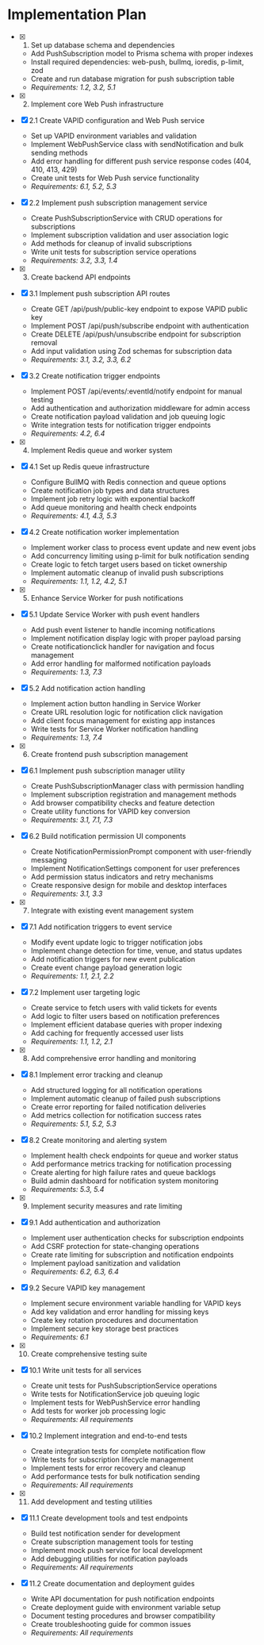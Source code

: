 # Implementation Plan

- [x] 1. Set up database schema and dependencies
  - Add PushSubscription model to Prisma schema with proper indexes
  - Install required dependencies: web-push, bullmq, ioredis, p-limit, zod
  - Create and run database migration for push subscription table
  - _Requirements: 1.2, 3.2, 5.1_

- [x] 2. Implement core Web Push infrastructure
- [x] 2.1 Create VAPID configuration and Web Push service
  - Set up VAPID environment variables and validation
  - Implement WebPushService class with sendNotification and bulk sending methods
  - Add error handling for different push service response codes (404, 410, 413, 429)
  - Create unit tests for Web Push service functionality
  - _Requirements: 6.1, 5.2, 5.3_

- [x] 2.2 Implement push subscription management service
  - Create PushSubscriptionService with CRUD operations for subscriptions
  - Implement subscription validation and user association logic
  - Add methods for cleanup of invalid subscriptions
  - Write unit tests for subscription service operations
  - _Requirements: 3.2, 3.3, 1.4_

- [x] 3. Create backend API endpoints
- [x] 3.1 Implement push subscription API routes
  - Create GET /api/push/public-key endpoint to expose VAPID public key
  - Implement POST /api/push/subscribe endpoint with authentication
  - Create DELETE /api/push/unsubscribe endpoint for subscription removal
  - Add input validation using Zod schemas for subscription data
  - _Requirements: 3.1, 3.2, 3.3, 6.2_

- [x] 3.2 Create notification trigger endpoints
  - Implement POST /api/events/:eventId/notify endpoint for manual testing
  - Add authentication and authorization middleware for admin access
  - Create notification payload validation and job queuing logic
  - Write integration tests for notification trigger endpoints
  - _Requirements: 4.2, 6.4_

- [x] 4. Implement Redis queue and worker system
- [x] 4.1 Set up Redis queue infrastructure
  - Configure BullMQ with Redis connection and queue options
  - Create notification job types and data structures
  - Implement job retry logic with exponential backoff
  - Add queue monitoring and health check endpoints
  - _Requirements: 4.1, 4.3, 5.3_

- [x] 4.2 Create notification worker implementation
  - Implement worker class to process event update and new event jobs
  - Add concurrency limiting using p-limit for bulk notification sending
  - Create logic to fetch target users based on ticket ownership
  - Implement automatic cleanup of invalid push subscriptions
  - _Requirements: 1.1, 1.2, 4.2, 5.1_

- [x] 5. Enhance Service Worker for push notifications
- [x] 5.1 Update Service Worker with push event handlers
  - Add push event listener to handle incoming notifications
  - Implement notification display logic with proper payload parsing
  - Create notificationclick handler for navigation and focus management
  - Add error handling for malformed notification payloads
  - _Requirements: 1.3, 7.3_

- [x] 5.2 Add notification action handling
  - Implement action button handling in Service Worker
  - Create URL resolution logic for notification click navigation
  - Add client focus management for existing app instances
  - Write tests for Service Worker notification handling
  - _Requirements: 1.3, 7.4_

- [x] 6. Create frontend push subscription management
- [x] 6.1 Implement push subscription manager utility
  - Create PushSubscriptionManager class with permission handling
  - Implement subscription registration and management methods
  - Add browser compatibility checks and feature detection
  - Create utility functions for VAPID key conversion
  - _Requirements: 3.1, 7.1, 7.3_

- [x] 6.2 Build notification permission UI components
  - Create NotificationPermissionPrompt component with user-friendly messaging
  - Implement NotificationSettings component for user preferences
  - Add permission status indicators and retry mechanisms
  - Create responsive design for mobile and desktop interfaces
  - _Requirements: 3.1, 3.3_

- [x] 7. Integrate with existing event management system
- [x] 7.1 Add notification triggers to event service
  - Modify event update logic to trigger notification jobs
  - Implement change detection for time, venue, and status updates
  - Add notification triggers for new event publication
  - Create event change payload generation logic
  - _Requirements: 1.1, 2.1, 2.2_

- [x] 7.2 Implement user targeting logic
  - Create service to fetch users with valid tickets for events
  - Add logic to filter users based on notification preferences
  - Implement efficient database queries with proper indexing
  - Add caching for frequently accessed user lists
  - _Requirements: 1.1, 1.2, 2.1_

- [x] 8. Add comprehensive error handling and monitoring
- [x] 8.1 Implement error tracking and cleanup
  - Add structured logging for all notification operations
  - Implement automatic cleanup of failed push subscriptions
  - Create error reporting for failed notification deliveries
  - Add metrics collection for notification success rates
  - _Requirements: 5.1, 5.2, 5.3_

- [x] 8.2 Create monitoring and alerting system
  - Implement health check endpoints for queue and worker status
  - Add performance metrics tracking for notification processing
  - Create alerting for high failure rates and queue backlogs
  - Build admin dashboard for notification system monitoring
  - _Requirements: 5.3, 5.4_

- [x] 9. Implement security measures and rate limiting
- [x] 9.1 Add authentication and authorization
  - Implement user authentication checks for subscription endpoints
  - Add CSRF protection for state-changing operations
  - Create rate limiting for subscription and notification endpoints
  - Implement payload sanitization and validation
  - _Requirements: 6.2, 6.3, 6.4_

- [x] 9.2 Secure VAPID key management
  - Implement secure environment variable handling for VAPID keys
  - Add key validation and error handling for missing keys
  - Create key rotation procedures and documentation
  - Implement secure key storage best practices
  - _Requirements: 6.1_

- [x] 10. Create comprehensive testing suite
- [x] 10.1 Write unit tests for all services
  - Create unit tests for PushSubscriptionService operations
  - Write tests for NotificationService job queuing logic
  - Implement tests for WebPushService error handling
  - Add tests for worker job processing logic
  - _Requirements: All requirements_

- [x] 10.2 Implement integration and end-to-end tests
  - Create integration tests for complete notification flow
  - Write tests for subscription lifecycle management
  - Implement tests for error recovery and cleanup
  - Add performance tests for bulk notification sending
  - _Requirements: All requirements_

- [x] 11. Add development and testing utilities
- [x] 11.1 Create development tools and test endpoints
  - Build test notification sender for development
  - Create subscription management tools for testing
  - Implement mock push service for local development
  - Add debugging utilities for notification payloads
  - _Requirements: All requirements_

- [x] 11.2 Create documentation and deployment guides
  - Write API documentation for push notification endpoints
  - Create deployment guide with environment variable setup
  - Document testing procedures and browser compatibility
  - Create troubleshooting guide for common issues
  - _Requirements: All requirements_